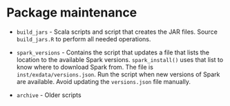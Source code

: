 # Package maintenance

- `build_jars` - Scala scripts and script that creates the JAR files. Source
`build_jars.R` to perform all needed operations.

- `spark_versions` - Contains the script that updates a file that lists the 
location to the available Spark versions. `spark_install()` uses that list 
to know where to download Spark from. The file is 
`inst/exdata/versions.json`. Run the script when new versions of Spark are 
available. Avoid updating the `versions.json` file manually.

- `archive` - Older scripts

